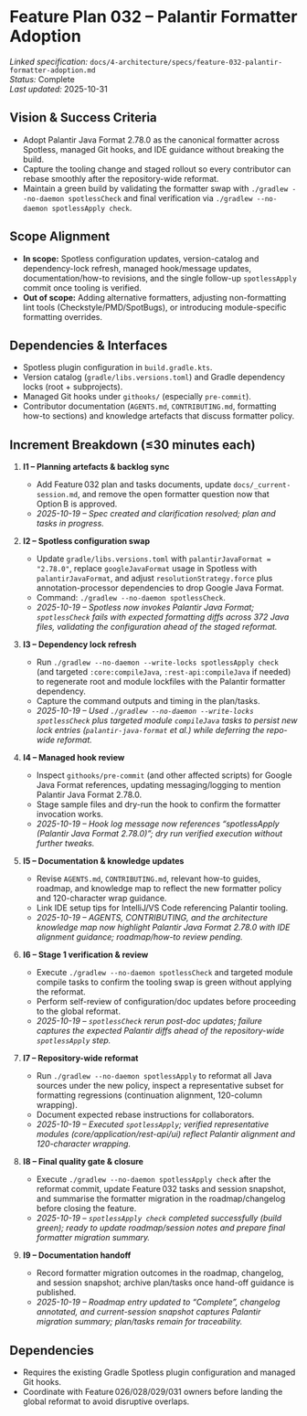 # Feature Plan 032 – Palantir Formatter Adoption

_Linked specification:_ `docs/4-architecture/specs/feature-032-palantir-formatter-adoption.md`  
_Status:_ Complete  
_Last updated:_ 2025-10-31

## Vision & Success Criteria
- Adopt Palantir Java Format 2.78.0 as the canonical formatter across Spotless, managed Git hooks, and IDE guidance without breaking the build.
- Capture the tooling change and staged rollout so every contributor can rebase smoothly after the repository-wide reformat.
- Maintain a green build by validating the formatter swap with `./gradlew --no-daemon spotlessCheck` and final verification via `./gradlew --no-daemon spotlessApply check`.

## Scope Alignment
- **In scope:** Spotless configuration updates, version-catalog and dependency-lock refresh, managed hook/message updates, documentation/how-to revisions, and the single follow-up `spotlessApply` commit once tooling is verified.
- **Out of scope:** Adding alternative formatters, adjusting non-formatting lint tools (Checkstyle/PMD/SpotBugs), or introducing module-specific formatting overrides.

## Dependencies & Interfaces
- Spotless plugin configuration in `build.gradle.kts`.
- Version catalog (`gradle/libs.versions.toml`) and Gradle dependency locks (root + subprojects).
- Managed Git hooks under `githooks/` (especially `pre-commit`).
- Contributor documentation (`AGENTS.md`, `CONTRIBUTING.md`, formatting how-to sections) and knowledge artefacts that discuss formatter policy.

## Increment Breakdown (≤30 minutes each)
1. **I1 – Planning artefacts & backlog sync**  
   - Add Feature 032 plan and tasks documents, update `docs/_current-session.md`, and remove the open formatter question now that Option B is approved.  
   - _2025-10-19 – Spec created and clarification resolved; plan and tasks in progress._

2. **I2 – Spotless configuration swap**  
   - Update `gradle/libs.versions.toml` with `palantirJavaFormat = "2.78.0"`, replace `googleJavaFormat` usage in Spotless with `palantirJavaFormat`, and adjust `resolutionStrategy.force` plus annotation-processor dependencies to drop Google Java Format.  
   - Command: `./gradlew --no-daemon spotlessCheck`.  
   - _2025-10-19 – Spotless now invokes Palantir Java Format; `spotlessCheck` fails with expected formatting diffs across 372 Java files, validating the configuration ahead of the staged reformat._

3. **I3 – Dependency lock refresh**  
   - Run `./gradlew --no-daemon --write-locks spotlessApply check` (and targeted `:core:compileJava`, `:rest-api:compileJava` if needed) to regenerate root and module lockfiles with the Palantir formatter dependency.  
   - Capture the command outputs and timing in the plan/tasks.  
   - _2025-10-19 – Used `./gradlew --no-daemon --write-locks spotlessCheck` plus targeted module `compileJava` tasks to persist new lock entries (`palantir-java-format` et al.) while deferring the repo-wide reformat._

4. **I4 – Managed hook review**  
   - Inspect `githooks/pre-commit` (and other affected scripts) for Google Java Format references, updating messaging/logging to mention Palantir Java Format 2.78.0.  
   - Stage sample files and dry-run the hook to confirm the formatter invocation works.  
   - _2025-10-19 – Hook log message now references “spotlessApply (Palantir Java Format 2.78.0)”; dry run verified execution without further tweaks._

5. **I5 – Documentation & knowledge updates**  
   - Revise `AGENTS.md`, `CONTRIBUTING.md`, relevant how-to guides, roadmap, and knowledge map to reflect the new formatter policy and 120-character wrap guidance.  
   - Link IDE setup tips for IntelliJ/VS Code referencing Palantir tooling.  
   - _2025-10-19 – AGENTS, CONTRIBUTING, and the architecture knowledge map now highlight Palantir Java Format 2.78.0 with IDE alignment guidance; roadmap/how-to review pending._

6. **I6 – Stage 1 verification & review**  
   - Execute `./gradlew --no-daemon spotlessCheck` and targeted module compile tasks to confirm the tooling swap is green without applying the reformat.  
   - Perform self-review of configuration/doc updates before proceeding to the global reformat.  
   - _2025-10-19 – `spotlessCheck` rerun post-doc updates; failure captures the expected Palantir diffs ahead of the repository-wide `spotlessApply` step._

7. **I7 – Repository-wide reformat**  
   - Run `./gradlew --no-daemon spotlessApply` to reformat all Java sources under the new policy, inspect a representative subset for formatting regressions (continuation alignment, 120-column wrapping).  
   - Document expected rebase instructions for collaborators.  
   - _2025-10-19 – Executed `spotlessApply`; verified representative modules (core/application/rest-api/ui) reflect Palantir alignment and 120-character wrapping._

8. **I8 – Final quality gate & closure**  
   - Execute `./gradlew --no-daemon spotlessApply check` after the reformat commit, update Feature 032 tasks and session snapshot, and summarise the formatter migration in the roadmap/changelog before closing the feature.
   - _2025-10-19 – `spotlessApply check` completed successfully (build green); ready to update roadmap/session notes and prepare final formatter migration summary._

9. **I9 – Documentation handoff**  
   - Record formatter migration outcomes in the roadmap, changelog, and session snapshot; archive plan/tasks once hand-off guidance is published.
   - _2025-10-19 – Roadmap entry updated to “Complete”, changelog annotated, and current-session snapshot captures Palantir migration summary; plan/tasks remain for traceability._

## Dependencies
- Requires the existing Gradle Spotless plugin configuration and managed Git hooks.
- Coordinate with Feature 026/028/029/031 owners before landing the global reformat to avoid disruptive overlaps.

